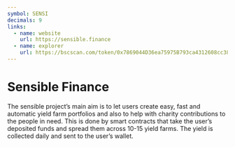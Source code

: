 ```yaml
---
symbol: SENSI
decimals: 9
links:
  - name: website
    url: https://sensible.finance
  - name: explorer
    url: https://bscscan.com/token/0x7869044D36ea75975B793ca4312608cc3817895B
---
```


# Sensible Finance

The sensible project’s main aim is to let users create easy, fast and automatic yield farm portfolios and also to help with charity contributions to the people in need. This is done by smart contracts that take the user’s deposited funds and spread them across 10-15 yield farms. The yield is collected daily and sent to the user’s wallet.
